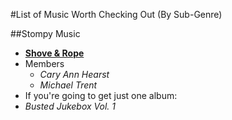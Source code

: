 #List of Music Worth Checking Out (By Sub-Genre)

##Stompy Music
- **[Shove & Rope](https://en.wikipedia.org/wiki/Shovels_%26_Rope)**  
 - Members  
   - *Cary Ann Hearst*  
   - *Michael Trent*   
  -  If you're going to get just one album:  
   -  *Busted Jukebox Vol. 1*
